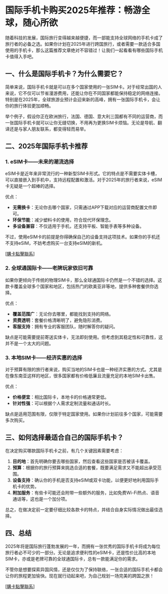 # 国际手机卡购买2025年推荐：畅游全球，随心所欲

随着科技的发展，国际旅行变得越来越便捷，而一部能支持全球网络的手机卡成了旅行者的必备之选。如果你计划在2025年进行跨国旅行，或者需要一款适合多国使用的手机卡，那么这篇推荐文章绝对不容错过！让我们一起看看有哪些国际手机卡值得入手吧。

## 一、什么是国际手机卡？为什么需要它？

简单来说，国际手机卡就是可以在多个国家使用的一张SIM卡。对于经常出国的人来说，它不仅可以节省漫游费用，还能让你在不同国家都能保持稳定的网络连接。特别是在2025年，全球旅游业预计会迎来新的高峰，拥有一张国际手机卡，会让你的旅行体验更加顺畅。

举个例子，假设你正在欧洲旅行，法国、德国、意大利三国都有不同的运营商，而一张国际手机卡就可以让你无缝切换，不用再为更换SIM卡烦恼。无论是导航、翻译还是与家人朋友联系，都变得轻而易举。

## 二、2025年国际手机卡推荐

### 1. eSIM卡——未来的潮流选择

eSIM卡是近年来非常流行的一种新型SIM卡形式。它的特点是不需要实体卡槽，可以直接嵌入到手机中，支持远程配置和激活。对于2025年的旅行者来说，eSIM卡无疑是一个超棒的选择。

优点：
- **无需换卡**：无论你去哪个国家，只需通过APP下载对应的运营商配置文件即可。
- **环保节能**：减少塑料卡的使用，符合现代环保理念。
- **多设备兼容**：不仅适用于手机，还支持平板、智能手表等多种设备。

不过，使用eSIM卡的前提是你得确保自己的设备支持这项技术。如果你的手机还不支持eSIM，不妨考虑购买一台支持eSIM的新机。

[[購卡點擊聯系](https://t.me/s/esim1088)]

### 2. 全球通国际卡——老牌玩家依旧可靠

如果你更倾向于传统的物理SIM卡，那么全球通国际卡仍然是一个不错的选择。这款卡覆盖全球多个国家和地区，包括热门的欧美亚非等地，提供多种套餐供你选择。

优点：
- **覆盖范围广**：无论你去哪里，都能找到支持的网络。
- **资费透明**：套餐价格清晰明了，避免隐形消费。
- **客服支持**：拥有专业的客服团队，随时解答你的疑问。

缺点是可能需要提前寄送实体卡，无法即刻使用。但考虑到其稳定性和可靠性，这并不是一个太大的问题。

### 3. 本地SIM卡——经济实惠的选择

对于预算有限的旅行者来说，购买当地的SIM卡也是一种经济实惠的方式。尤其是在像东南亚这样的地区，很多国家都有价格低廉且流量充足的本地SIM卡出售。

优点：
- **价格便宜**：相比国际卡，本地卡的价格通常更低。
- **针对性强**：可以根据个人需求定制流量和通话时长。

缺点是适用范围有限，仅限于特定国家使用。如果你计划前往多个国家，可能需要多次购买。

## 三、如何选择最适合自己的国际手机卡？

在决定购买哪款国际手机卡之前，有几个关键因素需要考虑：

1. **目的地**：首先明确你要去哪些国家，然后查看这些国家是否被该卡覆盖。
2. **预算**：根据你的旅行预算来挑选合适的套餐，既要满足需求又不能超出承受范围。
3. **设备支持**：确认你的手机是否支持eSIM或双卡功能，以便更好地利用国际手机卡的优势。
4. **附加服务**：有些卡可能还会附带一些额外的服务，比如免费Wi-Fi热点、语音通话等，这也是一个加分项。

总之，在做决定前一定要仔细比较各款卡的特点，并结合自身实际情况做出最佳选择。

## 四、总结

2025年将是国际旅行蓬勃发展的一年，而拥有一张优秀的国际手机卡将成为每位旅行者必不可少的一部分。无论是追求便利性的eSIM卡，还是性价比高的本地SIM卡，亦或是老牌可靠的全球通国际卡，总有一款能满足你的需求。

不管你是想要探索异国风情，还是仅仅为了保持联络，一张合适的国际手机卡都会让你的旅程更加愉快。现在就行动起来吧，为自己规划一场完美的跨国之旅！

[[購卡點擊聯系](https://t.me/s/esim1088)]